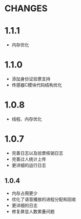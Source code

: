 #  CHANGES

# 1.1.1
- 内存优化

# 1.1.0
- 添加身份证验票支持
- 传感器C模块代码结构优化

# 1.0.8
- 线程、内存优化

# 1.0.7
- 完善日志以及验票核销日志
- 完善过人统计上传
- 更详细的运行日志

## 1.0.4
- 内存占用更少
- 优化了语音播放的进程分配和回收
- 更详细的日志
- 修复屏显人数累叠问题